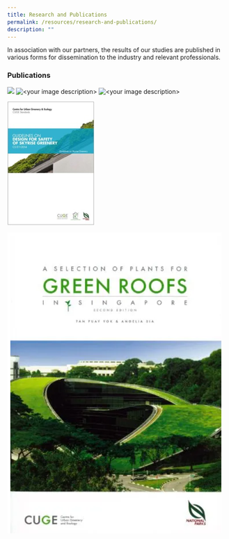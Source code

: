 ```yaml
---
title: Research and Publications
permalink: /resources/research-and-publications/
description: ""
---
```

In association with our partners, the results of our studies are published in various forms for dissemination to the industry and relevant professionals.

### Publications
<img style="width:400px;" src="/images/Icons/guidelines%20on%20design%20for%20safety%20of%20skyrise%20greenery_icon.jpg)">

<img style="width:400px;" alt="<your image description>" src="/images/<guidelines on design for safety of skyrise greenery_icon.jpg>">

<img style="width:400px;" alt="<your image description>" src="/images/guidelines on design for safety of skyrise greenery_icon.jpg">

![](/images/Icons/guidelines%20on%20design%20for%20safety%20of%20skyrise%20greenery_icon.jpg)

![2nd ed](/images/Icons/a%20selection%20of%20plants%20for%20green%20roofs%20in%20singapore%20(2nd%20edition).PNG)